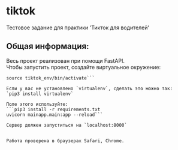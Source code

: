 # tiktok
Тестовое задание для практики 'Тикток для водителей'


## Общая информация: 
Весь проект реализован при помощи FastAPI.  
Чтобы запустить проект, создайте виртуальное окружение:
```virtualenv -p python3 tiktok_env  
source tiktok_env/bin/activate```

Если у вас не установлено `virtualenv`, сделать это можно так:  
`pip3 install virtualenv`

Поле этого используйте:
```pip3 install -r requirements.txt  
uvicorn mainapp.main:app --reload```  

Сервер должен запуститься на `localhost:8000`


Работа проверена в браузерах Safari, Chrome.
